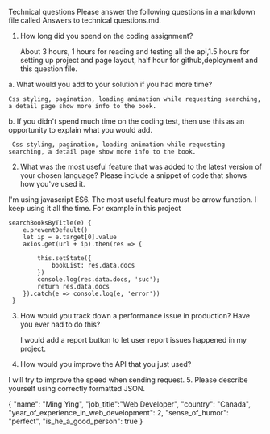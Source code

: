 Technical questions
Please answer the following questions in a markdown file called Answers to technical questions.md. 
1.	How long did you spend on the coding assignment? 
    
    About 3 hours, 1 hours for reading and testing all the api,1.5 hours for setting up project and page layout, half hour for github,deployment and this question file.
  
  a.	What would you add to your solution if you had more time?
    
    Css styling, pagination, loading animation while requesting searching, a detail page show more info to the book.
    
  b.	If you didn't spend much time on the coding test, then use this as an opportunity to explain what you would add.
   
     Css styling, pagination, loading animation while requesting searching, a detail page show more info to the book.
    
2.	What was the most useful feature that was added to the latest version of your chosen language? Please include a snippet of code that shows how you've used it.
  
  
  I'm using javascript ES6. The most useful feature must be arrow function. I keep using it all the time.
  For example in this project 
  
    searchBooksByTitle(e) {
        e.preventDefault()
        let ip = e.target[0].value
        axios.get(url + ip).then(res => {

            this.setState({
                bookList: res.data.docs
            })
            console.log(res.data.docs, 'suc');
            return res.data.docs
        }).catch(e => console.log(e, 'error'))
     }
  
  
3.	How would you track down a performance issue in production? Have you ever had to do this?
  
    I would add a report button to let user report issues happened in my project.

4.	How would you improve the API that you just used?
  
  I will try to improve the speed when sending request.
5.	Please describe yourself using correctly formatted JSON.
  
  {
       "name": "Ming Ying",
      "job_title":"Web Developer",
       "country": "Canada",
     "year_of_experience_in_web_development": 2,
    "sense_of_humor": "perfect",
     "is_he_a_good_person": true
  }
